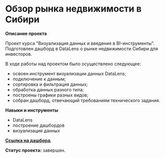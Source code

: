 # Обзор рынка недвижимости в Сибири

**Описание проекта**

Проект курса "Визуализация данных и введение в BI-инструменты". Подготовлен дашборд в DataLens о рынке недвижимости Сибири для инвесторов. 

В ходе работы над проектом было осуществлено следующее:

- освоен инструмент визуализации данных DataLens;
- подключение к данным;
- сортировка и фильтрация данных;
- обработка данных разного типа;
- построены графики разных видов;
- собран дашборд, отвечающий требованиям технического задания.

**Навыки и инструменты**

- DataLens
- построение дашбордов
- визуализация данных

**[Ссылка на дашборд](https://datalens.yandex.cloud/kfwkexq064mo8-nedvizhimost-sibiri)**

**Статус проекта:** завершен.
